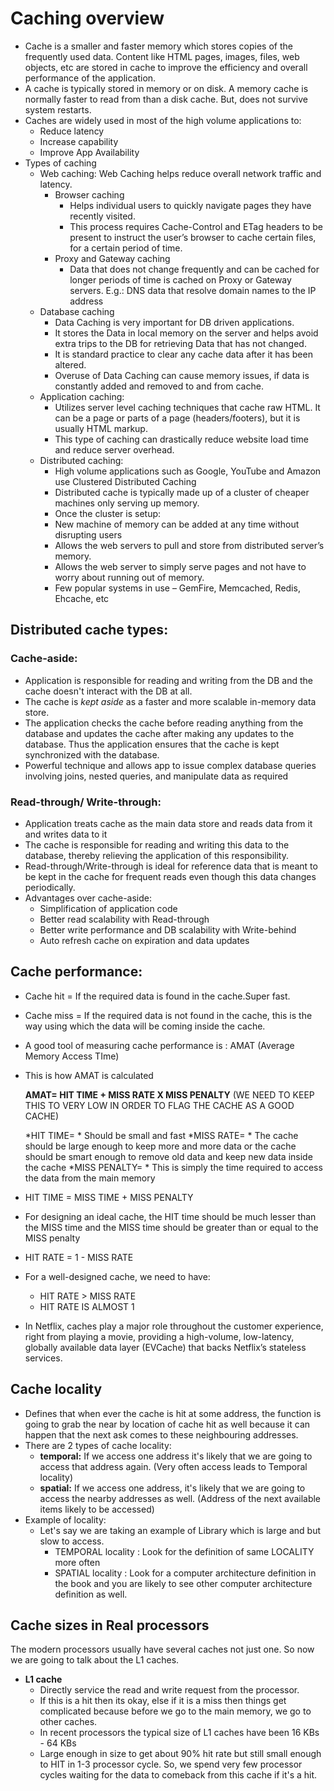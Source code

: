 # Caching overview

- Cache is a smaller and faster memory which stores copies of the frequently used data. Content like HTML pages, images, files, web objects, etc are stored in cache to improve the efficiency and overall performance of the application.
- A cache is typically stored in memory or on disk. A memory cache is normally faster to read from than a disk cache. But, does not survive system restarts.
- Caches are widely used in most of the high volume applications to:
  - Reduce latency
  - Increase capability
  - Improve App Availability
- Types of caching
  - Web caching: Web Caching helps reduce overall network traffic and latency.
    - Browser caching
      - Helps individual users to quickly navigate pages they have recently visited.
      - This process requires Cache-Control and ETag headers to be present to instruct the user’s browser to cache certain files, for a certain period of time.
    - Proxy and Gateway caching
      - Data that does not change frequently and can be cached for longer periods of time is cached on Proxy or Gateway servers.
        E.g.: DNS data that resolve domain names to the IP address
  - Database caching
    - Data Caching is very important for DB driven applications.
    - It stores the Data in local memory on the server and helps avoid extra trips to the DB for retrieving Data that has not changed.
    - It is standard practice to clear any cache data after it has been altered.
    - Overuse of Data Caching can cause memory issues, if data is constantly added and removed to and from cache.
  - Application caching:
    - Utilizes server level caching techniques that cache raw HTML. It can be a page or parts of a page (headers/footers), but it is usually HTML markup.
    - This type of caching can drastically reduce website load time and reduce server overhead.
  - Distributed caching:
    - High volume applications such as Google, YouTube and Amazon use Clustered Distributed Caching
    - Distributed cache is typically made up of a cluster of cheaper machines only serving up memory.
    -  Once the cluster is setup:
      - New machine of memory can be added at any time without disrupting users
      - Allows the web servers to pull and store from distributed server’s memory.
      - Allows the web server to simply serve pages and not have to worry about running out of memory.
    - Few popular systems in use – GemFire, Memcached, Redis, Ehcache, etc

## Distributed cache types:
### Cache-aside:
- Application is responsible for reading and writing from the DB and the cache doesn't interact with the DB at all.
- The cache is *kept aside* as a faster and more scalable in-memory data store.
- The application checks the cache before reading anything from the database and updates the cache after making any updates to the database. Thus the application ensures that the cache is kept synchronized with the database.
- Powerful technique and allows app to issue complex database queries involving joins, nested queries, and manipulate data as required
### Read-through/ Write-through:
- Application treats cache as the main data store and reads data from it and writes data to it
- The cache is responsible for reading and writing this data to the database, thereby relieving the application of this responsibility.
- Read-through/Write-through is ideal for reference data that is meant to be kept in the cache for frequent reads even though this data changes periodically.
- Advantages over cache-aside:
  - Simplification of application code
  - Better read scalability with Read-through
  - Better write performance and DB scalability with Write-behind
  - Auto refresh cache on expiration and data updates
 
## Cache performance:
- Cache hit = If the required data is found in the cache.Super fast.
- Cache miss = If the required data is not found in the cache, this is the way using which the data will be coming inside the cache.
- A good tool of measuring cache performance is : AMAT (Average Memory Access TIme)
- This is how AMAT is calculated
  
    **AMAT= HIT TIME + MISS RATE X MISS PENALTY** (WE NEED TO KEEP THIS TO VERY LOW IN ORDER TO FLAG THE CACHE AS A GOOD CACHE)

    *HIT TIME= * Should be small and fast
    *MISS RATE= * The cache should be large enough to keep more and more data or the cache should be smart enough to remove old data and keep new data inside the cache
    *MISS PENALTY= * This is simply the time required to access the data from the main memory
    
- HIT TIME = MISS TIME + MISS PENALTY
- For designing an ideal cache, the HIT time should be much lesser than the MISS time and the MISS time should be greater than or equal to the MISS penalty
- HIT RATE = 1 -  MISS RATE
- For a well-designed cache, we need to have:
  - HIT RATE > MISS RATE
  - HIT RATE IS ALMOST 1
- In Netflix, caches play a major role throughout the customer experience, right from playing a movie, providing a high-volume, low-latency, globally available data layer (EVCache) that backs Netflix’s stateless services.

## Cache locality
- Defines that when ever the cache is hit at some address, the function is going to grab the near by location of cache hit as well because it can happen that the next ask comes to these neighbouring addresses. 
- There are 2 types of cache locality:
  - **temporal:** If we access one address it's likely that we are going to access that address again. (Very often access leads to Temporal locality)
  - **spatial:** If we access one address, it's likely that we are going to access the nearby addresses as well. (Address of the next available items likely to be accessed)
- Example of locality:
  - Let's say we are taking an example of Library which is large and but slow to access.
    - TEMPORAL locality : Look for the definition of same LOCALITY more often
    - SPATIAL locality : Look for a computer architecture definition in the book and you are likely to see other computer architecture  definition as well.

## Cache sizes in Real processors
The modern processors usually have several caches not just one. So now we are going to talk about the L1 caches.
- **L1 cache**  
  - Directly service the read and write request from the processor.
  - If this is a hit then its okay, else if it is a miss then things get complicated because before we go to the main memory, we go to other caches.
  - In recent processors the typical size of L1 caches have been 16 KBs - 64 KBs
  - Large enough in size to get about 90% hit rate but still small enough to HIT in 1-3 processor cycle. So, we spend very few processor cycles waiting for the data to comeback from this cache if it's a hit. 
  
